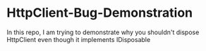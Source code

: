 # HttpClient-Bug-Demonstration
In this repo, I am trying to demonstrate why you shouldn't dispose HttpClient even though it implements IDisposable
